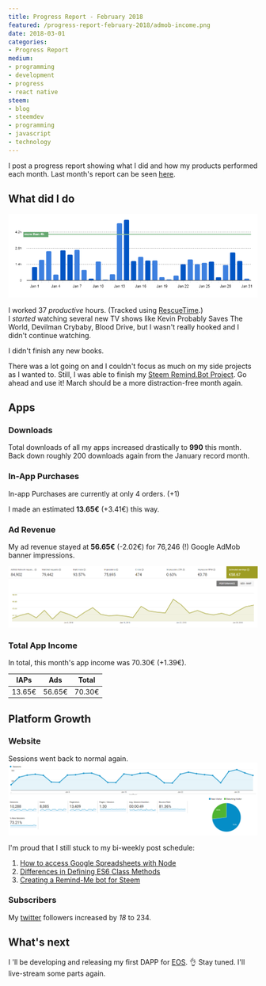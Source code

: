 ```yaml
---
title: Progress Report - February 2018
featured: /progress-report-february-2018/admob-income.png
date: 2018-03-01
categories:
- Progress Report
medium:
- programming
- development
- progress
- react native
steem:
- blog
- steemdev
- programming
- javascript
- technology
---
```


I post a progress report showing what I did and how my products performed each month.
Last month's report can be seen [here](/progress-report-january-2018).

## What did I do

![Productive Hours in February](./rescueTime.png)

I worked 37 _productive_ hours. (Tracked using [RescueTime](/redirects/rescuetime).)  
I _started_ watching several new TV shows like Kevin Probably Saves The World, Devilman Crybaby, Blood Drive, but I wasn't really hooked and I didn't continue watching.  

I didn't finish any new books.  

There was a lot going on and I couldn't focus as much on my side projects as I wanted to. Still, I was able to finish my [Steem Remind.Bot Project](/steem-remind-bot/). Go ahead and use it! March should be a more distraction-free month again.

## Apps
### Downloads
Total downloads of all my apps increased drastically to **990** this month. Back down roughly 200 downloads again from the January record month.

### In-App Purchases
In-app Purchases are currently at only 4 orders. (+1)

I made an estimated **13.65€** (+3.41€) this way.

### Ad Revenue
My ad revenue stayed at **56.65€** (-2.02€) for 76,246 (!) Google AdMob banner impressions.

![App Income AdMob](./admob-income.png)

### Total App Income
In total, this month's app income was 70.30€ (+1.39€).

IAPs | Ads | Total
--- | --- | ---
13.65€ | 56.65€ | 70.30€

## Platform Growth
### Website
Sessions went back to normal again.
![Website Traffic](./website-traffic.png)

I'm proud that I still stuck to my bi-weekly post schedule:

1. [How to access Google Spreadsheets with Node](/how-to-access-google-spreadsheet-with-node/)
1. [Differences in Defining ES6 Class Methods](/es6-class-methods-differences/)
1. [Creating a Remind-Me bot for Steem](/steem-remind-bot/)


### Subscribers
My [twitter](https://twitter.com/cmichelio) followers increased by _18_ to 234.

## What's next
I 'll be developing and releasing my first DAPP for [EOS](https://eos.io). 👌 Stay tuned. I'll live-stream some parts again.
